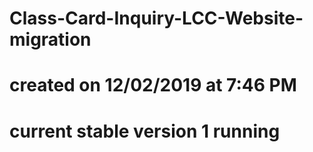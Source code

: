 # Class-Card-Inquiry-LCC-Website-migration
# created on 12/02/2019 at 7:46 PM
# current stable version 1 running 
